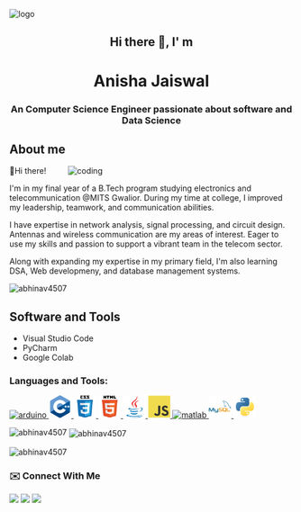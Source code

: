![logo](https://github.com/coderanishaaa/coderanishaaa/blob/main/Dark%20Green%20Minimalist%20Inspirational%20Quote%20LinkedIn%20Banner.png)
<!--## Hi there 👋
-->

<!--
*/coderanishaaa** is a ✨ _special_ ✨ repository because its `README.md` (this file) appears on your GitHub profile.

Here are some ideas to get you started:

- 🔭 I’m currently working on ...
- 🌱 I’m currently learning ...
- 👯 I’m looking to collaborate on ...
- 🤔 I’m looking for help with ...
- 💬 Ask me about ...
- 📫 How to reach me: ...
- 😄 Pronouns: ...
- ⚡ Fun fact: ...
-->

<h2 align="center">Hi there 👋, I' m  </h2>
<h1 align="center">Anisha Jaiswal</h1>
<h3 align="center">An Computer Science Engineer passionate about software and Data Science</h3>

<h2>About me</h2>

<img align="right" alt ="coding" width = "400" src="https://www.vaihuti.com/media/blog/blog3.jpg">

🚀Hi there! 

I'm in my final year of a B.Tech program studying electronics and telecommunication @MITS Gwalior. During my time at college, I improved my leadership, teamwork, and communication abilities. 

I have expertise in network analysis, signal processing, and circuit design. Antennas and wireless communication are my areas of interest. Eager to use my skills and passion to support a vibrant team in the telecom sector.

Along with expanding my expertise in my primary field, I'm also learning DSA, Web developmeny, and database management systems.



<p align="left"> <img src="https://komarev.com/ghpvc/?username=abhinav4507&label=Profile%20views&color=0e75b6&style=flat" alt="abhinav4507" /> </p>

## Software and Tools

- Visual Studio Code
- PyCharm
- Google Colab
  

<h3 align="left">Languages and Tools:</h3>
<p align="left"> <a href="https://www.arduino.cc/" target="_blank" rel="noreferrer"> <img src="https://cdn.worldvectorlogo.com/logos/arduino-1.svg" alt="arduino" width="40" height="40"/> </a> <a href="https://www.w3schools.com/cpp/" target="_blank" rel="noreferrer"> <img src="https://raw.githubusercontent.com/devicons/devicon/master/icons/cplusplus/cplusplus-original.svg" alt="cplusplus" width="40" height="40"/> </a> <a href="https://www.w3schools.com/css/" target="_blank" rel="noreferrer"> <img src="https://raw.githubusercontent.com/devicons/devicon/master/icons/css3/css3-original-wordmark.svg" alt="css3" width="40" height="40"/> </a> <a href="https://www.w3.org/html/" target="_blank" rel="noreferrer"> <img src="https://raw.githubusercontent.com/devicons/devicon/master/icons/html5/html5-original-wordmark.svg" alt="html5" width="40" height="40"/> </a> <a href="https://www.java.com" target="_blank" rel="noreferrer"> <img src="https://raw.githubusercontent.com/devicons/devicon/master/icons/java/java-original.svg" alt="java" width="40" height="40"/> </a> <a href="https://developer.mozilla.org/en-US/docs/Web/JavaScript" target="_blank" rel="noreferrer"> <img src="https://raw.githubusercontent.com/devicons/devicon/master/icons/javascript/javascript-original.svg" alt="javascript" width="40" height="40"/> </a> <a href="https://www.mathworks.com/" target="_blank" rel="noreferrer"> <img src="https://upload.wikimedia.org/wikipedia/commons/2/21/Matlab_Logo.png" alt="matlab" width="40" height="40"/> </a> <a href="https://www.mysql.com/" target="_blank" rel="noreferrer"> <img src="https://raw.githubusercontent.com/devicons/devicon/master/icons/mysql/mysql-original-wordmark.svg" alt="mysql" width="40" height="40"/> </a> <a href="https://www.python.org" target="_blank" rel="noreferrer"> <img src="https://raw.githubusercontent.com/devicons/devicon/master/icons/python/python-original.svg" alt="python" width="40" height="40"/> </a> </p>

<p><img align="left" src="https://github-readme-stats.vercel.app/api/top-langs?username=abhinav4507&show_icons=true&locale=en&layout=compact" alt="abhinav4507" /></p>

<p>&nbsp;<img align="center" src="https://github-readme-stats.vercel.app/api?username=abhinav4507&show_icons=true&locale=en" alt="abhinav4507" /></p>

<p><img align="center" src="https://github-readme-streak-stats.herokuapp.com/?user=abhinav4507&" alt="abhinav4507" /></p>

### ✉️ Connect With Me<br>
<p align="left">
<a href="https://www.linkedin.com/in/abhinav4507/"><img src="https://img.shields.io/badge/LinkedIn-0077B5?style=for-the-badge&logo=linkedin&logoColor=white"></a> 
<a href="mailto:abhinavsengar0@gmail.com"><img src="https://img.shields.io/badge/Gmail-D14836?style=for-the-badge&logo=gmail&logoColor=white"></a>
<a href="https://x.com/Abhinav_s01"><img src="https://img.shields.io/badge/Twitter-1DA1F2?style=for-the-badge&logo=twitter&logoColor=white"></a>

